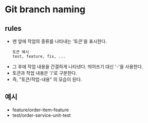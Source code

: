 # Git branch naming

## rules
- 맨 앞에 작업의 종류를 나타내는 '토큰'을 표시한다.
  ```
  토큰 예시
  test, feature, fix, ...
  ```
- 그 후에 작업 내용을 간결하게 나타낸다. 띄어쓰기 대신 '-'을 사용한다.
- 토큰과 작업 내용은 '/'로 구분한다.
- 즉, "토큰/작업-내용" 의 모습이 된다. 

## 예시
- feature/order-item-feature
- test/order-service-unit-test
